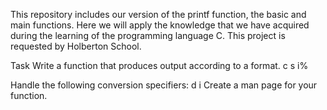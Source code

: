 This repository includes our version of the printf function, the basic and main functions. Here we will apply the knowledge that we have acquired during the learning of the programming language C.
This project is requested by Holberton School.

Task
Write a function that produces output according to a format.
c
s
i%

Handle the following conversion specifiers:
d
i
Create a man page for your function.

